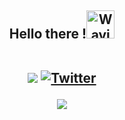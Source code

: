 <h2 align="center">Hello there !<img src="https://raw.githubusercontent.com/nixin72/nixin72/master/wave.gif"
         alt="Waving hand animated gif"
         height="45"
         width="45" />
         <br><br> 
         
[![](https://visitcount.itsvg.in/api?id=VinayChaurasiyaA&icon=0&color=0)](https://visitcount.itsvg.in) [![Twitter](https://img.shields.io/badge/Twitter-%231DA1F2.svg?logo=Twitter&logoColor=white)](https://twitter.com/_Vinay12) 


![](https://github-readme-streak-stats.herokuapp.com/?user=VinayChaurasiyaA&theme=darcula&hide_border=true)<br/>


